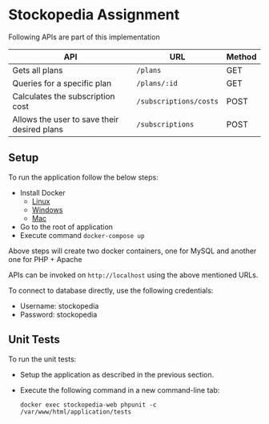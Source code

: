 # Stockopedia Assignment

Following APIs are part of this implementation

| API | URL | Method |
| --- | --- | --- |
| Gets all plans | `/plans` | GET |
| Queries for a specific plan | `/plans/:id` | GET |
| Calculates the subscription cost | `/subscriptions/costs` | POST |
| Allows the user to save their desired plans | `/subscriptions` | POST |

## Setup

To run the application follow the below steps:

- Install Docker
  - [Linux](https://docs.docker.com/engine/install/#server)
  - [Windows](https://docs.docker.com/docker-for-windows/install/)
  - [Mac](https://docs.docker.com/docker-for-mac/install/)
- Go to the root of application
- Execute command `docker-compose up`

Above steps will create two docker containers, one for MySQL and another
one for PHP + Apache

APIs can be invoked on `http://localhost` using the above mentioned URLs.

To connect to database directly, use the following credentials:
- Username: stockopedia
- Password: stockopedia

## Unit Tests

To run the unit tests:

- Setup the application as described in the previous section.
- Execute the following command in a new command-line tab:

  `docker exec stockopedia-web phpunit -c /var/www/html/application/tests`